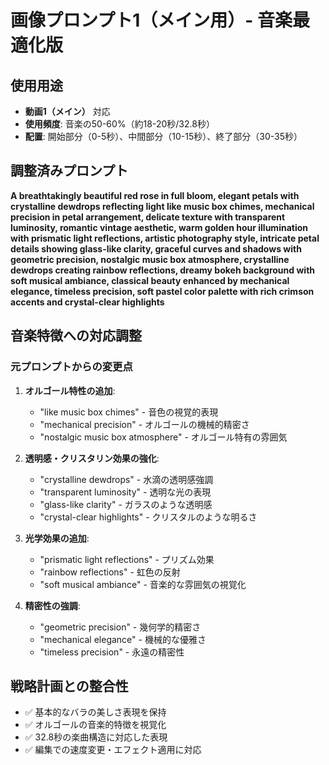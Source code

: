 # 画像プロンプト1（メイン用）- 音楽最適化版

## 使用用途
- **動画1（メイン）** 対応
- **使用頻度**: 音楽の50-60%（約18-20秒/32.8秒）
- **配置**: 開始部分（0-5秒）、中間部分（10-15秒）、終了部分（30-35秒）

## 調整済みプロンプト

**A breathtakingly beautiful red rose in full bloom, elegant petals with crystalline dewdrops reflecting light like music box chimes, mechanical precision in petal arrangement, delicate texture with transparent luminosity, romantic vintage aesthetic, warm golden hour illumination with prismatic light reflections, artistic photography style, intricate petal details showing glass-like clarity, graceful curves and shadows with geometric precision, nostalgic music box atmosphere, crystalline dewdrops creating rainbow reflections, dreamy bokeh background with soft musical ambiance, classical beauty enhanced by mechanical elegance, timeless precision, soft pastel color palette with rich crimson accents and crystal-clear highlights**

## 音楽特徴への対応調整

### 元プロンプトからの変更点
1. **オルゴール特性の追加**:
   - "like music box chimes" - 音色の視覚的表現
   - "mechanical precision" - オルゴールの機械的精密さ
   - "nostalgic music box atmosphere" - オルゴール特有の雰囲気

2. **透明感・クリスタリン効果の強化**:
   - "crystalline dewdrops" - 水滴の透明感強調
   - "transparent luminosity" - 透明な光の表現
   - "glass-like clarity" - ガラスのような透明感
   - "crystal-clear highlights" - クリスタルのような明るさ

3. **光学効果の追加**:
   - "prismatic light reflections" - プリズム効果
   - "rainbow reflections" - 虹色の反射
   - "soft musical ambiance" - 音楽的な雰囲気の視覚化

4. **精密性の強調**:
   - "geometric precision" - 幾何学的精密さ
   - "mechanical elegance" - 機械的な優雅さ
   - "timeless precision" - 永遠の精密性

## 戦略計画との整合性
- ✅ 基本的なバラの美しさ表現を保持
- ✅ オルゴールの音楽的特徴を視覚化
- ✅ 32.8秒の楽曲構造に対応した表現
- ✅ 編集での速度変更・エフェクト適用に対応